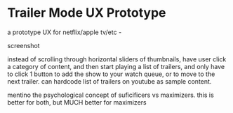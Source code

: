 # Trailer Mode UX Prototype

a prototype UX for netflix/apple tv/etc -

screenshot

instead of scrolling through horizontal sliders of thumbnails,
have user click a category of content, and then start playing a list of trailers, 
and only have to click 1 button to add the show to your watch queue,
or to move to the next trailer. can hardcode list of trailers on youtube as sample content.

mentino the psychological concept of suficificers vs maximizers.
this is better for both, but MUCH better for maximizers



